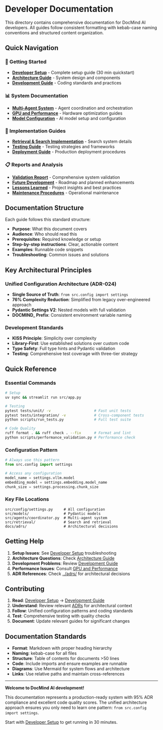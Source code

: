 # Developer Documentation

This directory contains comprehensive documentation for DocMind AI developers. All guides follow consistent formatting with kebab-case naming conventions and structured content organization.

## Quick Navigation

### 🚀 Getting Started
- **[Developer Setup](developer-setup.md)** - Complete setup guide (30 min quickstart)
- **[Architecture Guide](architecture.md)** - System design and components
- **[Development Guide](development-guide.md)** - Coding standards and practices

### 📊 System Documentation
- **[Multi-Agent System](multi-agent-system.md)** - Agent coordination and orchestration
- **[GPU and Performance](gpu-and-performance.md)** - Hardware optimization guides
- **[Model Configuration](model-configuration.md)** - AI model setup and configuration

### 🔧 Implementation Guides  
- **[Retrieval & Search Implementation](retrieval-search-implementation.md)** - Search system details
- **[Testing Guide](testing.md)** - Testing strategies and frameworks
- **[Deployment Guide](deployment.md)** - Production deployment procedures

### 📋 Reports and Analysis
- **[Validation Report](validation-report.md)** - Comprehensive system validation
- **[Future Development](future-development.md)** - Roadmap and planned enhancements
- **[Lessons Learned](lessons-learned.md)** - Project insights and best practices
- **[Maintenance Procedures](maintenance-procedures.md)** - Operational maintenance

## Documentation Structure

Each guide follows this standard structure:

- **Purpose**: What this document covers
- **Audience**: Who should read this
- **Prerequisites**: Required knowledge or setup
- **Step-by-step instructions**: Clear, actionable content
- **Examples**: Runnable code snippets
- **Troubleshooting**: Common issues and solutions

## Key Architectural Principles

### Unified Configuration Architecture (ADR-024)
- **Single Source of Truth**: `from src.config import settings`
- **76% Complexity Reduction**: Simplified from legacy over-engineered approach
- **Pydantic Settings V2**: Nested models with full validation
- **DOCMIND_ Prefix**: Consistent environment variable naming

### Development Standards
- **KISS Principle**: Simplicity over complexity
- **Library-First**: Use established solutions over custom code
- **Type Safety**: Full type hints and Pydantic validation
- **Testing**: Comprehensive test coverage with three-tier strategy

## Quick Reference

### Essential Commands
```bash
# Setup
uv sync && streamlit run src/app.py

# Testing  
pytest tests/unit/ -v                    # Fast unit tests
pytest tests/integration/ -v             # Cross-component tests
python scripts/run_tests.py              # Full test suite

# Code Quality
ruff format . && ruff check . --fix      # Format and lint
python scripts/performance_validation.py # Performance check
```

### Configuration Pattern
```python
# Always use this pattern
from src.config import settings

# Access any configuration
model_name = settings.vllm.model
embedding_model = settings.embedding.model_name
chunk_size = settings.processing.chunk_size
```

### Key File Locations
```
src/config/settings.py     # All configuration
src/models/                # Pydantic models  
src/agents/coordinator.py  # Multi-agent system
src/retrieval/             # Search and retrieval
docs/adrs/                 # Architectural decisions
```

## Getting Help

1. **Setup Issues**: See [Developer Setup](developer-setup.md) troubleshooting
2. **Architecture Questions**: Check [Architecture Guide](architecture.md)
3. **Development Problems**: Review [Development Guide](development-guide.md)
4. **Performance Issues**: Consult [GPU and Performance](gpu-and-performance.md)
5. **ADR References**: Check [../adrs/](../adrs/) for architectural decisions

## Contributing

1. **Read**: [Developer Setup](developer-setup.md) → [Development Guide](development-guide.md)
2. **Understand**: Review relevant [ADRs](../adrs/) for architectural context
3. **Follow**: Unified configuration patterns and coding standards
4. **Test**: Comprehensive testing with quality checks
5. **Document**: Update relevant guides for significant changes

## Documentation Standards

- **Format**: Markdown with proper heading hierarchy
- **Naming**: kebab-case for all files
- **Structure**: Table of contents for documents >50 lines
- **Code**: Include imports and ensure examples are runnable
- **Diagrams**: Use Mermaid for system flows and architecture
- **Links**: Use relative paths and maintain cross-references

---

**Welcome to DocMind AI development!**

This documentation represents a production-ready system with 95% ADR compliance and excellent code quality scores. The unified architecture approach ensures you only need to learn one pattern: `from src.config import settings`.

Start with [Developer Setup](developer-setup.md) to get running in 30 minutes.